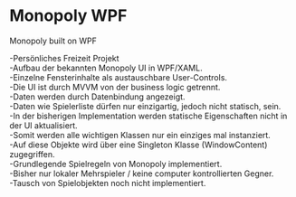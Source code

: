 # Monopoly WPF
Monopoly built on WPF


-Persönliches Freizeit Projekt\
-Aufbau der bekannten Monopoly UI in WPF/XAML.\
-Einzelne Fensterinhalte als austauschbare User-Controls.\
-Die UI ist durch MVVM von der business logic getrennt.\
-Daten werden durch Datenbindung angezeigt.\
-Daten wie Spielerliste dürfen nur einzigartig, jedoch nicht statisch, sein.\
-In der bisherigen Implementation werden statische Eigenschaften nicht in der UI aktualisiert.\
-Somit werden alle wichtigen Klassen nur ein einziges mal instanziert.\
-Auf diese Objekte wird über eine Singleton Klasse (WindowContent) zugegriffen.\
-Grundlegende Spielregeln von Monopoly implementiert.\
-Bisher nur lokaler Mehrspieler / keine computer kontrollierten Gegner.\
-Tausch von Spielobjekten noch nicht implementiert.
